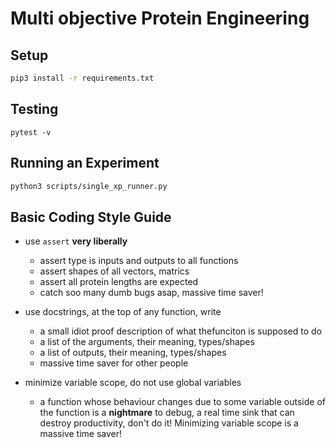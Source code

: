 # Multi objective Protein Engineering

## Setup
```bash
pip3 install -r requirements.txt
```

## Testing
```
pytest -v
```

## Running an Experiment
```bash
python3 scripts/single_xp_runner.py
```


## Basic Coding Style Guide
- use `assert` __very liberally__
  - assert type is inputs and outputs to all functions
  - assert shapes of all vectors, matrics
  - assert all protein lengths are expected
  - catch soo many dumb bugs asap, massive time saver!

- use docstrings, at the top of any function, write
    - a small idiot proof description of what thefunciton
    is supposed to do
    - a list of the arguments, their meaning, types/shapes
    - a list of outputs, their meaning, types/shapes
    - massive time saver for other people

- minimize variable scope, do not use global variables
  - a function whose behaviour changes due to some variable
  outside of the function is a **nightmare** to debug, a real
  time sink that can destroy productivity, don't do it! Minimizing variable scope is a massive time saver!


